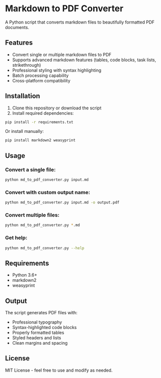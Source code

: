# Markdown to PDF Converter

A Python script that converts markdown files to beautifully formatted PDF documents.

## Features

- Convert single or multiple markdown files to PDF
- Supports advanced markdown features (tables, code blocks, task lists, strikethrough)
- Professional styling with syntax highlighting
- Batch processing capability
- Cross-platform compatibility

## Installation

1. Clone this repository or download the script
2. Install required dependencies:

```bash
pip install -r requirements.txt
```

Or install manually:
```bash
pip install markdown2 weasyprint
```

## Usage

### Convert a single file:
```bash
python md_to_pdf_converter.py input.md
```

### Convert with custom output name:
```bash
python md_to_pdf_converter.py input.md -o output.pdf
```

### Convert multiple files:
```bash
python md_to_pdf_converter.py *.md
```

### Get help:
```bash
python md_to_pdf_converter.py --help
```

## Requirements

- Python 3.6+
- markdown2
- weasyprint

## Output

The script generates PDF files with:
- Professional typography
- Syntax-highlighted code blocks
- Properly formatted tables
- Styled headers and lists
- Clean margins and spacing

## License

MIT License - feel free to use and modify as needed.